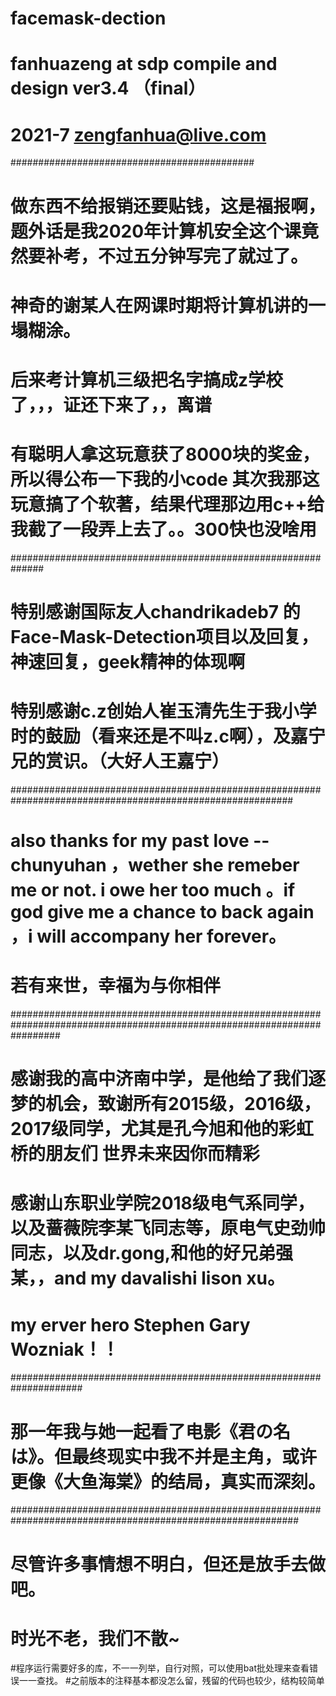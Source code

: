 # facemask-dection
# fanhuazeng at sdp compile and design ver3.4 （final）
# 2021-7 zengfanhua@live.com 
############################################
# 做东西不给报销还要贴钱，这是福报啊，题外话是我2020年计算机安全这个课竟然要补考，不过五分钟写完了就过了。
# 神奇的谢某人在网课时期将计算机讲的一塌糊涂。
# 后来考计算机三级把名字搞成z学校了，，，证还下来了，，离谱
# 有聪明人拿这玩意获了8000块的奖金，所以得公布一下我的小code 其次我那这玩意搞了个软著，结果代理那边用c++给我截了一段弄上去了。。300快也没啥用
##############################################################
# 特别感谢国际友人chandrikadeb7 的Face-Mask-Detection项目以及回复，神速回复，geek精神的体现啊
# 特别感谢c.z创始人崔玉清先生于我小学时的鼓励（看来还是不叫z.c啊），及嘉宁兄的赏识。（大好人王嘉宁）
###########################################################################################################
# also thanks for my past love -- chunyuhan ，wether she remeber me or not.  i owe her too much 。if god give me a chance to back again ，i will accompany her forever。
# 若有来世，幸福为与你相伴
#########################################################################################################################
# 感谢我的高中济南中学，是他给了我们逐梦的机会，致谢所有2015级，2016级，2017级同学，尤其是孔今旭和他的彩虹桥的朋友们 世界未来因你而精彩 
# 感谢山东职业学院2018级电气系同学，以及蔷薇院李某飞同志等，原电气史劲帅同志，以及dr.gong,和他的好兄弟强某，，and my davalishi lison xu。
# my erver hero Stephen Gary Wozniak！！ 
#####################################################################
# 那一年我与她一起看了电影《君の名は》。但最终现实中我不并是主角，或许更像《大鱼海棠》的结局，真实而深刻。
############################################################################################################
# 尽管许多事情想不明白，但还是放手去做吧。
# 时光不老，我们不散~


#程序运行需要好多的库，不一一列举，自行对照，可以使用bat批处理来查看错误一一查找。
#之前版本的注释基本都没怎么留，残留的代码也较少，结构较简单
